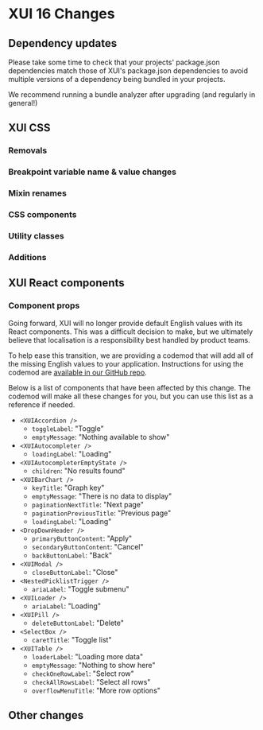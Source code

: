 # XUI 16 Changes

## Dependency updates

Please take some time to check that your projects' package.json dependencies match those of XUI's package.json
dependencies to avoid multiple versions of a dependency being bundled in your projects.

We recommend running a bundle analyzer after upgrading (and regularly in general!)

## XUI CSS

### Removals

### Breakpoint variable name & value changes

### Mixin renames

### CSS components

### Utility classes

### Additions

## XUI React components

### Component props

Going forward, XUI will no longer provide default English values with its React components. This was a difficult decision to make, but we ultimately believe that localisation is a responsibility best handled by product teams.

To help ease this transition, we are providing a codemod that will add all of the missing English values to your application. Instructions for using the codemod are [available in our GitHub repo](https://github.dev.xero.com/UXE/xui/#upgrading-between-versions-of-xui).

Below is a list of components that have been affected by this change. The codemod will make all these changes for you, but you can use this list as a reference if needed.

- `<XUIAccordion />`
  - `toggleLabel`: "Toggle"
  - `emptyMessage`: "Nothing available to show"
- `<XUIAutocompleter />`
  - `loadingLabel`: "Loading"
- `<XUIAutocompleterEmptyState />`
  - `children`: "No results found"
- `<XUIBarChart />`
  - `keyTitle`: "Graph key"
  - `emptyMessage`: "There is no data to display"
  - `paginationNextTitle`: "Next page"
  - `paginationPreviousTitle`: "Previous page"
  - `loadingLabel`: "Loading"
- `<DropDownHeader />`
  - `primaryButtonContent`: "Apply"
  - `secondaryButtonContent`: "Cancel"
  - `backButtonLabel`: "Back"
- `<XUIModal />`
  - `closeButtonLabel`: "Close"
- `<NestedPicklistTrigger />`
  - `ariaLabel`: "Toggle submenu"
- `<XUILoader />`
  - `ariaLabel`: "Loading"
- `<XUIPill />`
  - `deleteButtonLabel`: "Delete"
- `<SelectBox />`
  - `caretTitle`: "Toggle list"
- `<XUITable />`
  - `loaderLabel`: "Loading more data"
  - `emptyMessage`: "Nothing to show here"
  - `checkOneRowLabel`: "Select row"
  - `checkAllRowsLabel`: "Select all rows"
  - `overflowMenuTitle`: "More row options"

## Other changes
